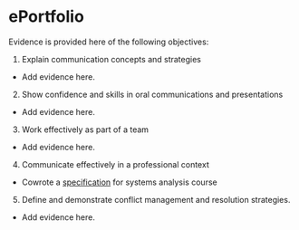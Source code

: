 # ePortfolio
Evidence is provided here of the following objectives:
1. Explain communication concepts and strategies
- Add evidence here.
2. Show confidence and skills in oral communications and presentations
- Add evidence here.
3. Work effectively as part of a team
- Add evidence here.
4. Communicate effectively in a professional context
- Cowrote a [specification](Mob%20Writting.docx) for systems analysis course
5. Define and demonstrate conflict management and resolution strategies.
- Add evidence here.
